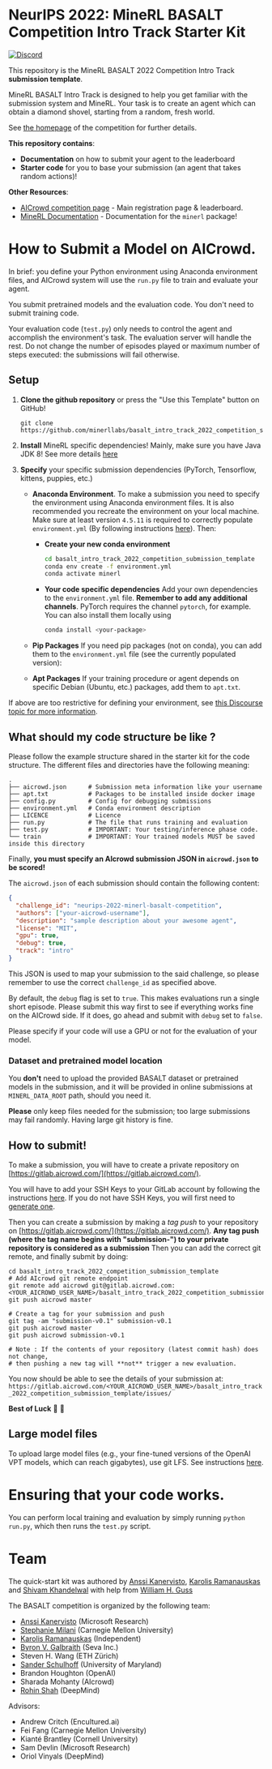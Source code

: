# NeurIPS 2022: MineRL BASALT Competition Intro Track Starter Kit

[![Discord](https://img.shields.io/discord/565639094860775436.svg)](https://discord.gg/BT9uegr)

This repository is the MineRL BASALT 2022 Competition Intro Track **submission template**.

MineRL BASALT Intro Track is designed to help you get familiar with the submission system and MineRL. Your task is to create an agent which can obtain a diamond shovel, starting from a random, fresh world.

See [the homepage](https://minerl.io/basalt/) of the competition for further details.

**This repository contains**:
*  **Documentation** on how to submit your agent to the leaderboard
*  **Starter code** for you to base your submission (an agent that takes random actions)!

**Other Resources**:
- [AICrowd competition page](https://www.aicrowd.com/challenges/neurips-2022-minerl-basalt-competition) - Main registration page & leaderboard.
- [MineRL Documentation](http://minerl.io/docs) - Documentation for the `minerl` package!

# How to Submit a Model on AICrowd.

In brief: you define your Python environment using Anaconda environment files, and AICrowd system will use the `run.py` file to train and evaluate your agent.

You submit pretrained models and the evaluation code. You don't need to submit training code.

Your evaluation code (`test.py`) only needs to control the agent and accomplish the environment's task. The evaluation server will handle the rest. Do not change the number of episodes played or maximum number of steps executed: the submissions will fail otherwise.

## Setup

1.  **Clone the github repository** or press the "Use this Template" button on GitHub!

    ```
    git clone https://github.com/minerllabs/basalt_intro_track_2022_competition_submission_template.git
    ```

2. **Install** MineRL specific dependencies! Mainly, make sure you have Java JDK 8! See more details [here](https://minerl.readthedocs.io/en/v1.0.0/tutorials/index.html)

3. **Specify** your specific submission dependencies (PyTorch, Tensorflow, kittens, puppies, etc.)

    * **Anaconda Environment**. To make a submission you need to specify the environment using Anaconda environment files. It is also recommended you recreate the environment on your local machine. Make sure at least version `4.5.11` is required to correctly populate `environment.yml` (By following instructions [here](https://www.anaconda.com/download)). Then:
       * **Create your new conda environment**

            ```sh
            cd basalt_intro_track_2022_competition_submission_template
            conda env create -f environment.yml 
            conda activate minerl
            ```

      * **Your code specific dependencies**
        Add your own dependencies to the `environment.yml` file. **Remember to add any additional channels**. PyTorch requires the channel `pytorch`, for example.
        You can also install them locally using
        ```sh
        conda install <your-package>
        ```

    * **Pip Packages** If you need pip packages (not on conda), you can add them to the `environment.yml` file (see the currently populated version):

    * **Apt Packages** If your training procedure or agent depends on specific Debian (Ubuntu, etc.) packages, add them to `apt.txt`.

If above are too restrictive for defining your environment, see [this Discourse topic for more information](https://discourse.aicrowd.com/t/how-to-specify-runtime-environment-for-your-submission/2274).

## What should my code structure be like ?

Please follow the example structure shared in the starter kit for the code structure.
The different files and directories have the following meaning:

```
.
├── aicrowd.json      # Submission meta information like your username
├── apt.txt           # Packages to be installed inside docker image
├── config.py         # Config for debugging submissions
├── environment.yml   # Conda environment description
├── LICENCE           # Licence
├── run.py            # The file that runs training and evaluation
├── test.py           # IMPORTANT: Your testing/inference phase code.
└── train             # IMPORTANT: Your trained models MUST be saved inside this directory
```

Finally, **you must specify an AIcrowd submission JSON in `aicrowd.json` to be scored!** 

The `aicrowd.json` of each submission should contain the following content:

```json
{
  "challenge_id": "neurips-2022-minerl-basalt-competition",
  "authors": ["your-aicrowd-username"],
  "description": "sample description about your awesome agent",
  "license": "MIT",
  "gpu": true,
  "debug": true,
  "track": "intro"
}
```

This JSON is used to map your submission to the said challenge, so please remember to use the correct `challenge_id` as specified above.

By default, the `debug` flag is set to `true`. This makes evaluations run a single short episode. Please submit this way first to see if everything works fine on the AICrowd side. If it does, go ahead and submit with `debug` set to `false`.

Please specify if your code will use a GPU or not for the evaluation of your model.

### Dataset and pretrained model location

You **don't** need to upload the provided BASALT dataset or pretrained models in the submission, and it will be provided in online submissions at `MINERL_DATA_ROOT` path, should you need it.

**Please** only keep files needed for the submission; too large submissions may fail randomly. Having large git history is fine.

## How to submit!

To make a submission, you will have to create a private repository on [https://gitlab.aicrowd.com/](https://gitlab.aicrowd.com/).

You will have to add your SSH Keys to your GitLab account by following the instructions [here](https://docs.gitlab.com/ee/user/ssh.html).
If you do not have SSH Keys, you will first need to [generate one](https://docs.gitlab.com/ee/user/ssh.html#generate-an-ssh-key-pair).

Then you can create a submission by making a _tag push_ to your repository on [https://gitlab.aicrowd.com/](https://gitlab.aicrowd.com/).
**Any tag push (where the tag name begins with "submission-") to your private repository is considered as a submission**
Then you can add the correct git remote, and finally submit by doing:

```
cd basalt_intro_track_2022_competition_submission_template
# Add AIcrowd git remote endpoint
git remote add aicrowd git@gitlab.aicrowd.com:<YOUR_AICROWD_USER_NAME>/basalt_intro_track_2022_competition_submission_template.git
git push aicrowd master

# Create a tag for your submission and push
git tag -am "submission-v0.1" submission-v0.1
git push aicrowd master
git push aicrowd submission-v0.1

# Note : If the contents of your repository (latest commit hash) does not change,
# then pushing a new tag will **not** trigger a new evaluation.
```

You now should be able to see the details of your submission at: `https://gitlab.aicrowd.com/<YOUR_AICROWD_USER_NAME>/basalt_intro_track_2022_competition_submission_template/issues/`

**Best of Luck** :tada: :tada:

## Large model files

To upload large model files (e.g., your fine-tuned versions of the OpenAI VPT models, which can reach gigabytes), use git LFS. See instructions [here](https://discourse.aicrowd.com/t/how-to-upload-large-files-size-to-your-submission/2304).

# Ensuring that your code works.

You can perform local training and evaluation by simply running `python run.py`, which then runs the `test.py` script.

# Team

The quick-start kit was authored by
[Anssi Kanervisto](https://www.microsoft.com/en-us/research/people/t-anssik/), [Karolis Ramanauskas](https://ka.rol.is/) and [Shivam Khandelwal](https://twitter.com/skbly7) with help from [William H. Guss](http://wguss.ml)

The BASALT competition is organized by the following team:

* [Anssi Kanervisto](https://www.microsoft.com/en-us/research/people/t-anssik/) (Microsoft Research)
* [Stephanie Milani](https://stephmilani.github.io/) (Carnegie Mellon University)
* [Karolis Ramanauskas](https://ka.rol.is/) (Independent)
* [Byron V. Galbraith](https://github.com/bgalbraith) (Seva Inc.)
* Steven H. Wang (ETH Zürich)
* [Sander Schulhoff](https://trigaten.github.io/) (University of Maryland)
* Brandon Houghton (OpenAI)
* Sharada Mohanty (AIcrowd)
* [Rohin Shah](https://rohinshah.com) (DeepMind)

Advisors:

* Andrew Critch (Encultured.ai)
* Fei Fang (Carnegie Mellon University)
* Kianté Brantley (Cornell University)
* Sam Devlin (Microsoft Research)
* Oriol Vinyals (DeepMind)
